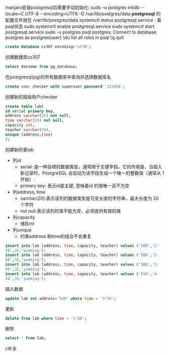 manjaro安装postgresql后需要手动初始化:
sudo -u postgres initdb --locale=C.UTF-8 --encoding=UTF8 -D /var/lib/postgres/data
__postgresql__ 的配置文件放在 /var/lib/postgres/data
systemctl status postgresql.service : 看psql状态
sudo systemctl enable postgresql.service 
sudo systemctl start postgresql.service
sudo -u postgres psql postgres: Connect to database postgres as postgres(user) 
\du list all roles in psql
\q quit

```sql
create database cs307 encoding='utf8';
```
创建数据库cs307

```sql
select datname from pg_database;
```
在postgresql(pg)的所有数据库中查询并选择数据库名

```sql
create user checker with superuser password '123456';
```
创建新的超级用户checker

```sql
create table lab(
id serial primary key,
address varchar(20) not null,
time varchar(20) not null,
capacity int,
teacher varchar(20),
unique (address,time)
);
```
创建新的表lab
- 列id 
	- serial: 是一种自增的数据类型，通常用于主键字段。它的作用是，当插入新记录时，PostgreSQL 会自动为该字段生成一个唯一的整数值（通常从 1 开始）.
	- primary key: 表示id是主键, 意味着id 的值唯一且不为空
- 列address, time
	- varchar(20):表示该列的数据类型是可变长度的字符串，最大长度为 20 个字符
	- not null:表示该列的值不能为空，必须提供有效的值
- 列capacity
	- 储存int
- 列unique
	- 约束address 和time的组合不会重复

```sql
insert into lab (address, time, capacity, teacher) values ('508','2-
78',36,'yueming');
insert into lab (address, time, capacity, teacher) values ('508','2-
56',36,'yueming');
insert into lab (address, time, capacity, teacher) values ('508','3-
56',36,'yueming');
insert into lab (address, time, capacity, teacher) values ('510','4-
34',36,'yueming');
```
插入数据

```sql
update lab set address='510' where time = '3-34';
```
更新

```sql
delete from lab where time = '2-56';
```
删除

```sql
select * from lab;
```
c补全